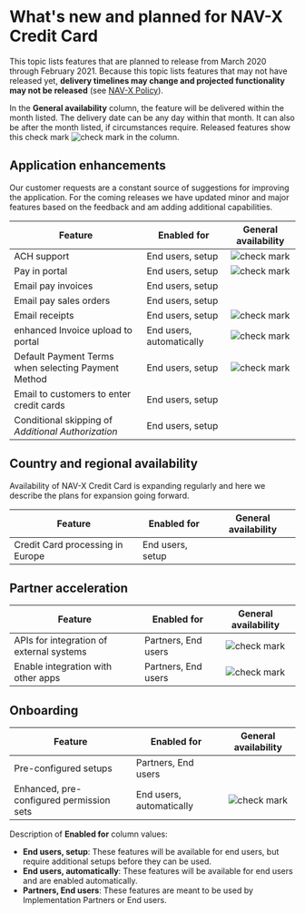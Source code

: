 # What's new and planned for NAV-X Credit Card

This topic lists features that are planned to release from March 2020 through February 2021. Because this topic lists features that may not have released yet, **delivery timelines may change and projected functionality may not be released** (see [NAV-X Policy](onlinedisclaimer.md)).

In the **General availability** column, the feature will be delivered within the month listed. The delivery date can be any day within that month. It can also be after the month listed, if circumstances require. Released features show this check mark ![check mark](/images/checkmark.png) in the column.

## Application enhancements

Our customer requests are a constant source of suggestions for improving the application. For the coming releases we have updated minor and major features based on the feedback and am adding additional capabilities.

| Feature                                             | Enabled for              | General availability |
|-----------------------------------------------------|--------------------------|:--------------------:|
| ACH support                                         | End users, setup         | ![check mark](/images/checkmark.png) |
| Pay in portal                                       | End users, setup         | ![check mark](/images/checkmark.png) |
| Email pay invoices                                  | End users, setup         |                      |
| Email pay sales orders                              | End users, setup         |                      |
| Email receipts                                      | End users, setup         | ![check mark](/images/checkmark.png) |
| enhanced Invoice upload to portal                   | End users, automatically | ![check mark](/images/checkmark.png) |
| Default Payment Terms when selecting Payment Method | End users, setup         | ![check mark](/images/checkmark.png) |
| Email to customers to enter credit cards            | End users, setup         |                      |
| Conditional skipping of *Additional Authorization*  | End users, setup         |                      |

## Country and regional availability

Availability of NAV-X Credit Card is expanding regularly and here we describe the plans for expansion going forward.

| Feature                                             | Enabled for              | General availability |
|-----------------------------------------------------|--------------------------|:--------------------:|
| Credit Card processing in Europe                    | End users, setup         |                      |

## Partner acceleration

| Feature                                             | Enabled for              | General availability |
|-----------------------------------------------------|--------------------------|:--------------------:|
| APIs for integration of external systems            | Partners, End users      | ![check mark](/images/checkmark.png) |
| Enable integration with other apps                  | Partners, End users      | ![check mark](/images/checkmark.png) |

## Onboarding

| Feature                                             | Enabled for              | General availability |
|-----------------------------------------------------|--------------------------|:--------------------:|
| Pre-configured setups                               | Partners, End users      |                      |
| Enhanced, pre-configured permission sets            | End users, automatically | ![check mark](/images/checkmark.png) |

Description of **Enabled for** column values:

- **End users, setup**: These features will be available for end users, but require additional setups before they can be used.
- **End users, automatically**: These features will be available for end users and are enabled automatically.
- **Partners, End users**: These features are meant to be used by Implementation Partners or End users.

